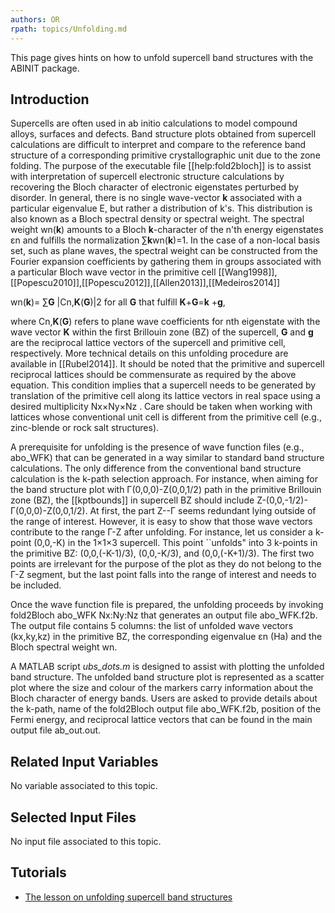 ```yaml
---
authors: OR
rpath: topics/Unfolding.md
---
```

<!--
This file is automatically generated by mksite.py. All changes will be lost.
Change the input yaml files or the python code
-->

This page gives hints on how to unfold supercell band structures with the ABINIT package.

## Introduction

Supercells are often used in ab initio calculations to model compound alloys,
surfaces and defects. Band structure plots obtained from supercell
calculations are difficult to interpret and compare to the reference band
structure of a corresponding primitive crystallographic unit due to the zone
folding. The purpose of the executable file [[help:fold2bloch]] is to assist
with interpretation of supercell electronic structure calculations by
recovering the Bloch character of electronic eigenstates perturbed by
disorder. In general, there is no single wave-vector **k** associated with a
particular eigenvalue E, but rather a distribution of k's. This distribution
is also known as a Bloch spectral density or spectral weight. The spectral
weight wn(**k**) amounts to a Bloch **k**-character of the n'th energy
eigenstates εn and fulfills the normalization ∑**k**wn(**k**)=1. In the case
of a non-local basis set, such as plane waves, the spectral weight can be
constructed from the Fourier expansion coefficients by gathering them in
groups associated with a particular Bloch wave vector in the primitive cell
[[Wang1998]],[[Popescu2010]],[[Popescu2012]],[[Allen2013]],[[Medeiros2014]]

wn(**k**)= ∑**G** |Cn,**K**(**G**)|2 for all **G** that fulfill
**K**+**G**=**k** +**g**,

where Cn,**K**(**G**) refers to plane wave coefficients for nth eigenstate
with the wave vector **K** within the first Brillouin zone (BZ) of the
supercell, **G** and **g** are the reciprocal lattice vectors of the supercell
and primitive cell, respectively. More technical details on this unfolding
procedure are available in [[Rubel2014]]. It should be noted that the
primitive and supercell reciprocal lattices should be commensurate as required
by the above equation. This condition implies that a supercell needs to be
generated by translation of the primitive cell along its lattice vectors in
real space using a desired multiplicity Nx×Ny×Nz . Care should be taken when
working with lattices whose conventional unit cell is different from the
primitive cell (e.g., zinc-blende or rock salt structures).

A prerequisite for unfolding is the presence of wave function files (e.g.,
abo_WFK) that can be generated in a way similar to standard band structure
calculations. The only difference from the conventional band structure
calculation is the k-path selection approach. For instance, when aiming for
the band structure plot with Γ(0,0,0)-Z(0,0,1/2) path in the primitive
Brillouin zone (BZ), the [[kptbounds]] in supercell BZ should include
Z-(0,0,-1/2)-Γ(0,0,0)-Z(0,0,1/2). At first, the part Z--Γ seems redundant
lying outside of the range of interest. However, it is easy to show that those
wave vectors contribute to the range Γ-Z after unfolding. For instance, let us
consider a k-point (0,0,-K) in the 1×1×3 supercell. This point ``unfolds" into
3 k-points in the primitive BZ: (0,0,(-K-1)/3), (0,0,-K/3), and
(0,0,(-K+1)/3). The first two points are irrelevant for the purpose of the
plot as they do not belong to the Γ-Z segment, but the last point falls into
the range of interest and needs to be included.

Once the wave function file is prepared, the unfolding proceeds by invoking
fold2Bloch abo_WFK Nx:Ny:Nz that generates an output file abo_WFK.f2b. The
output file contains 5 columns: the list of unfolded wave vectors (kx,ky,kz)
in the primitive BZ, the corresponding eigenvalue εn (Ha) and the Bloch
spectral weight wn.

A MATLAB script _ubs_dots.m_ is designed to assist with plotting the unfolded
band structure. The unfolded band structure plot is represented as a scatter
plot where the size and colour of the markers carry information about the
Bloch character of energy bands. Users are asked to provide details about the
k-path, name of the fold2Bloch output file abo_WFK.f2b, position of the Fermi
energy, and reciprocal lattice vectors that can be found in the main output
file ab_out.out.



## Related Input Variables

No variable associated to this topic.

## Selected Input Files

No input file associated to this topic.

## Tutorials

* [The lesson on unfolding supercell band structures](../../tutorial/generated_files/lesson_fold2bloch.html)

